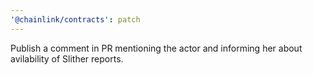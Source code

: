 ```yaml
---
'@chainlink/contracts': patch
---
```


Publish a comment in PR mentioning the actor and informing her about avilability of Slither reports.
